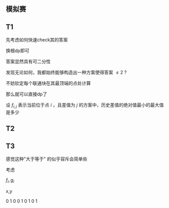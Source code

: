 
## 模拟赛

## T1

先考虑如何快速check其的答案

换根dp即可

答案显然具有可二分性


发现无论如何，我都始终能够构造出一种方案使得答案 $\le 2$ ?

不妨钦定每个联通块在其最顶端的点处计算

那么就可以直接dp了

设 $f_{i,j}$ 表示当前位于点 $i$ ，且差值为 $j$ 的方案中，历史差值的绝对值最小的最大值是多少


## T2



## T3

感觉这种"大于等于" 的似乎容斥会简单些



考虑






$f_i,g_i$ 



x,y


0
1
0
0 1 0 1 0 1





